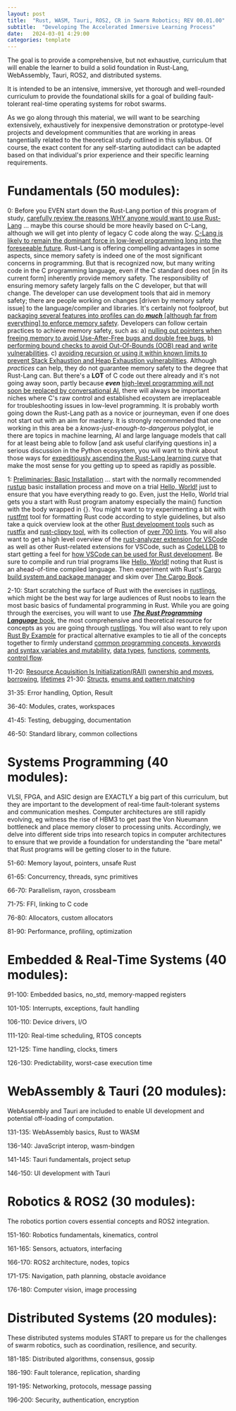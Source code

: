 ```yaml
---
layout: post
title:  "Rust, WASM, Tauri, ROS2, CR in Swarm Robotics; REV 00.01.00"
subtitle:  "Developing The Accelerated Immersive Learning Process"
date:   2024-03-01 4:29:00
categories: template
---
```


The goal is to provide a comprehensive, but not exhaustive, curriculum that will enable the learner to build a solid foundation in Rust-Lang, WebAssembly, Tauri, ROS2, and distributed systems.

It is intended to be an intensive, immersive, yet thorough and well-rounded curriculum to provide the foundational skills for a goal of building fault-tolerant real-time operating systems for robot swarms. 

As we go along through this material, we will want to be searching extensively, exhaustively for inexpensive demonstration or prototype-level projects and development communities that are working in areas tangentially related to the theoretical study outlined in this syllabus. Of course, the exact content for any self-starting autodidact can be adapted based on that individual's prior experience and their specific learning requirements. 

# Fundamentals (50 modules):

0: Before you EVEN start down the Rust-Lang portion of this program of study, [carefully review the reasons WHY anyone would want to use Rust-Lang](https://g.co/gemini/share/539967298e84) ... maybe this course should be more heavily based on C-Lang, although we will get into plenty of legacy C code along the way. [C-Lang is likely to remain the dominant force in low-level programming long into the foreseeable future](https://g.co/gemini/share/87dc72e2cb30). Rust-Lang is offering compelling advantages in some aspects, since memory safety is indeed one of the most significant concerns in programming. But that is recognized now, but many writing code in the C programming language, even if the C standard does not [in its current form] inherently provide memory safety. The responsibility of ensuring memory safety largely falls on the C developer, but that will change. The developer can use development tools that aid in memory safety; there are people working on changes [driven by memory safety issue] to the language/compiler and libraries. It's certainly not foolproof, but [packaging several features into profiles can do ***much*** [although far from everything] to enforce memory safety](https://g.co/gemini/share/c49b6967474b). Developers can follow certain practices to achieve memory safety, such as: a) [nulling out pointers when freeing memory to avoid Use-After-Free bugs and double free bugs](https://g.co/gemini/share/ff0bed4ab86e), b) [performing bound checks to avoid Out-Of-Bounds (OOB) read and write vulnerabilities](https://g.co/gemini/share/39a0c582ef8f). c) [avoiding recursion or using it within known limits to prevent Stack Exhaustion and Heap Exhaustion vulnerabilities](https://g.co/gemini/share/cad42032c5d4). Although *practices* can help, they do not guarantee memory safety to the degree that Rust-Lang can. But there's a **LOT** of C code out there already and it's not going away soon, partly because ***even*** [high-level programming will not soon be replaced by conversational AI](https://g.co/gemini/share/de1515337e6c), there will always be important niches where C's raw control and established ecoystem are irreplaceable for troubleshooting issues in low-level programming. It is probably worth going down the Rust-Lang path as a novice or journeyman, even if one does not start out with an aim for mastery. It is strongly recommended that one working in this area be a *knows-just-enough-to-dangerous* polyglot, ie there are topics in machine learning, AI and large language models that call for at least being able to follow [and ask useful clarifying questions in] a serious discussion in the Python ecosystem, you will want to think about those ways for [expeditiously ascending the Rust-Lang learning curve](https://g.co/gemini/share/3c9d44a968dc) that make the most sense for you getting up to speed as rapidly as possible.

1: [Preliminaries: Basic Installation](https://doc.rust-lang.org/book/ch01-01-installation.html) ... start with the normally recommended [rustup](https://rust-lang.github.io/rustup/concepts/index.html) basic installation process and move on a trial [Hello, World!](https://doc.rust-lang.org/rust-by-example/hello.html) just to ensure that you have everything ready to go. Even, just the Hello, World trial gets you a start with Rust program anatomy especially the main() function with the body wrapped in {}. You might want to try experimenting a bit with [rustfmt](https://github.com/rust-lang/rustfmt) tool for formatting Rust code according to style guidelines, but also take a quick overview look at the other [Rust development tools](https://doc.rust-lang.org/book/appendix-04-useful-development-tools.html) such as [rustfix](https://doc.rust-lang.org/book/appendix-04-useful-development-tools.html#fix-your-code-with-rustfix) and [rust-clippy tool](https://doc.rust-lang.org/clippy/), with its collection of [over 700 lints](https://rust-lang.github.io/rust-clippy/master/index.html). You will also want to get a high level overview of the [rust-analyzer extension for VSCode](https://marketplace.visualstudio.com/items?itemName=rust-lang.rust-analyzer) as well as other Rust-related extensions for VSCode, such as [CodeLLDB](https://marketplace.visualstudio.com/items?itemName=vadimcn.vscode-lldb) to start getting a feel for [how VSCode can be used for Rust development](https://g.co/gemini/share/1526dd613f89). Be sure to compile and run trial programs like [Hello, World!](https://doc.rust-lang.org/rust-by-example/hello.html) noting that Rust is an ahead-of-time compiled language. Then experiment with Rust's [Cargo build system and package manager](https://doc.rust-lang.org/book/ch01-03-hello-cargo.html) and skim over [The Cargo Book](https://doc.rust-lang.org/cargo/). 

2-10: Start scratching the surface of Rust with the exercises in [rustlings](https://github.com/rust-lang/rustlings/), which might be the best way for large audiences of Rust noobs to learn the most basic basics of fundamental programming in Rust. While you are going through the exercises, you will want to use [***The Rust Programming Language*** book](https://doc.rust-lang.org/book/index.html), the most comprehensive and theoretical resource for concepts as you are going through [rustlings](https://github.com/rust-lang/rustlings/). You will also want to rely upon [Rust By Example](https://doc.rust-lang.org/rust-by-example/index.html) for practical alternative examples to tie all of the concepts together to firmly understand [common programming concepts, keywords and syntax](https://doc.rust-lang.org/book/ch03-00-common-programming-concepts.html),[variables and mutability](https://doc.rust-lang.org/book/ch03-01-variables-and-mutability.html), [data types](https://doc.rust-lang.org/book/ch03-02-data-types.html), [functions](https://doc.rust-lang.org/book/ch03-03-how-functions-work.html), [comments](https://doc.rust-lang.org/book/ch03-04-comments.html), [control flow](https://doc.rust-lang.org/book/ch03-05-control-flow.html).

11-20: [Resource Acquisition Is Initialization(RAII)](https://doc.rust-lang.org/rust-by-example/scope/raii.html) [ownership and moves](https://doc.rust-lang.org/rust-by-example/scope/move.html), [borrowing](https://doc.rust-lang.org/rust-by-example/scope/borrow.html), [lifetimes](https://doc.rust-lang.org/rust-by-example/scope/lifetime.html) 
21-30: [Structs](https://doc.rust-lang.org/book/ch05-00-structs.html), [enums and pattern matching](https://doc.rust-lang.org/book/ch06-00-enums.html)

31-35: Error handling, Option, Result 

36-40: Modules, crates, workspaces

41-45: Testing, debugging, documentation

46-50: Standard library, common collections

# Systems Programming (40 modules):

VLSI, FPGA, and ASIC design are EXACTLY a big part of this curriculum, but they are important to the development of real-time fault-tolerant systems and communication meshes. Computer architectures are still rapidly evolving, eg witness the rise of HBM3 to get past the Von Nueumann bottleneck and place memory closer to processing units. Accordingly, we delve into different side trips into research topics in computer architectures to ensure that we provide a foundation for understanding the "bare metal" that Rust programs will be getting closer to in the future.

51-60: Memory layout, pointers, unsafe Rust

61-65: Concurrency, threads, sync primitives 

66-70: Parallelism, rayon, crossbeam

71-75: FFI, linking to C code

76-80: Allocators, custom allocators

81-90: Performance, profiling, optimization 

# Embedded & Real-Time Systems (40 modules):

91-100: Embedded basics, no_std, memory-mapped registers

101-105: Interrupts, exceptions, fault handling

106-110: Device drivers, I/O 

111-120: Real-time scheduling, RTOS concepts

121-125: Time handling, clocks, timers

126-130: Predictability, worst-case execution time

# WebAssembly & Tauri (20 modules): 

WebAssembly and Tauri are included to enable UI development and potential off-loading of computation. 

131-135: WebAssembly basics, Rust to WASM

136-140: JavaScript interop, wasm-bindgen

141-145: Tauri fundamentals, project setup

146-150: UI development with Tauri

# Robotics & ROS2 (30 modules):

The robotics portion covers essential concepts and ROS2 integration.

151-160: Robotics fundamentals, kinematics, control

161-165: Sensors, actuators, interfacing

166-170: ROS2 architecture, nodes, topics

171-175: Navigation, path planning, obstacle avoidance 

176-180: Computer vision, image processing

# Distributed Systems (20 modules):

These distributed systems modules START to prepare us for the challenges of swarm robotics, such as coordination, resilience, and security.

181-185: Distributed algorithms, consensus, gossip

186-190: Fault tolerance, replication, sharding

191-195: Networking, protocols, message passing

196-200: Security, authentication, encryption

